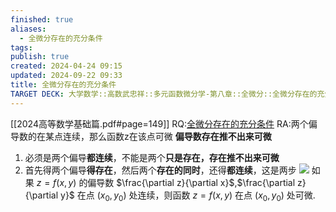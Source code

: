 ```yaml
---
finished: true
aliases:
  - 全微分存在的充分条件
tags: 
publish: true
created: 2024-04-24 09:15
updated: 2024-09-22 09:33
title: 全微分存在的充分条件
TARGET DECK: 大学数学::高数武忠祥::多元函数微分学-第八章::全微分::全微分存在的充分条件
---
```


[[2024高等数学基础篇.pdf#page=149]]
RQ:[全微分存在的充分条件](obsidian://bookmaster?type=open-book&bid=JJxYFXOghLPvYFND&aid=3712bb35-47f8-cbe9-16c0-b5f5e98fdf24&page=149)
RA:两个偏导数的在某点连续，那么函数z在该点可微
**偏导数存在推不出来可微**
1. 必须是两个偏导**都连续**，不能是两个**只是存在，存在推不出来可微**
2. 首先得两个偏导**得存在**，然后两个**存在的同时**，还得**都连续**，这是两步 
![](https://img.hwenyi.tech/202404241735441.webp)
如果 $z=f(x,y)$ 的偏导数 $\frac{\partial z}{\partial x}$,$\frac{\partial z}{\partial y}$ 在点 $(x_0,y_0)$ 处连续，则函数 $z=f(x,y)$ 在点 $(x_0,y_0)$ 处可微.

